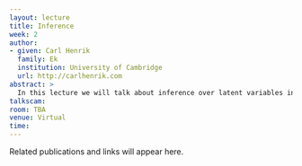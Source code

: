 ```yaml
---
layout: lecture
title: Inference
week: 2
author:
- given: Carl Henrik
  family: Ek
  institution: University of Cambridge
  url: http://carlhenrik.com
abstract: >
  In this lecture we will talk about inference over latent variables in specific focused on Gaussian processes. We will try to provide an intuitive explanation to how we can interpret the marginal likelihood and highlight some of the challenges with approximative inference.
talkscam:
room: TBA
venue: Virtual
time:
---
```


Related publications and links will appear here.
